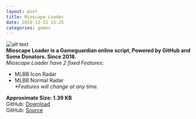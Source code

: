 ```yaml
---
layout: post
title: Mioscape Loader
date: 2019-12-22 15:25
categories: games
---
```

![alt text](https://i.ibb.co/B3QRjm9/Screenshot-20191222-150711-Trebuchet.png "Mioscape-Loader-Screenshot.png")  
**Mioscape Loader is a Gameguardian online script, Powered by GitHub and Some Donators. Since 2018.**  
_Mioscape Loader have 2 fixed Features:_
- MLBB Icon Radar
- MLBB Normal Radar  
_*Features will change at any time._  

**Approximate Size: 1.39 KB**  
GitHub: [Download](https://github.com/mioscape/mioproject/releases/download/loader-stable/mio-loader.lua)  
GitHub: [Source](https://github.com/mioscape/mioproject)
